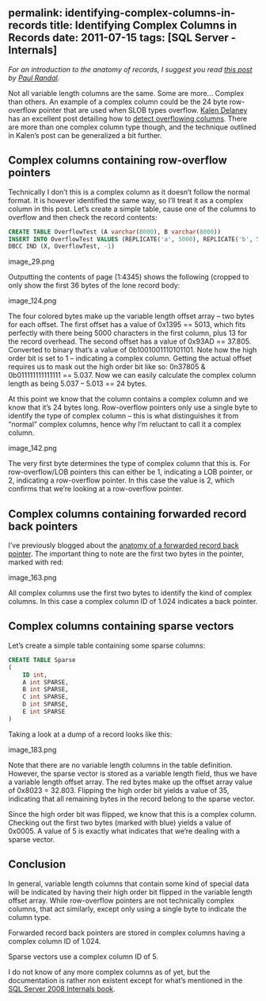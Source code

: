 permalink: identifying-complex-columns-in-records
title: Identifying Complex Columns in Records
date: 2011-07-15
tags: [SQL Server - Internals]
---
*For an introduction to the anatomy of records, I suggest you read *[*this post*](http://www.sqlskills.com/blogs/paul/post/Inside-the-Storage-Engine-Anatomy-of-a-record.aspx)* by *[*Paul Randal*](http://www.sqlskills.com/BLOGS/PAUL/)*.*

<!-- more -->

Not all variable length columns are the same. Some are more… Complex than others. An example of a complex column could be the 24 byte row-overflow pointer that are used when SLOB types overflow. [Kalen Delaney](http://sqlblog.com/blogs/kalen_delaney/default.aspx) has an excellent post detailing how to [detect overflowing columns](http://sqlblog.com/blogs/kalen_delaney/archive/2007/10/09/geek-city-detecting-overflowing-columns.aspx). There are more than one complex column type though, and the technique outlined in Kalen’s post can be generalized a bit further.

## Complex columns containing row-overflow pointers

Technically I don’t this is a complex column as it doesn’t follow the normal format. It is however identified the same way, so I’ll treat it as a complex column in this post. Let’s create a simple table, cause one of the columns to overflow and then check the record contents:

```sql
CREATE TABLE OverflowTest (A varchar(8000), B varchar(8000))
INSERT INTO OverflowTest VALUES (REPLICATE('a', 5000), REPLICATE('b', 5000))
DBCC IND (X, OverflowTest, -1)
```

image_29.png

Outputting the contents of page (1:4345) shows the following (cropped to only show the first 36 bytes of the lone record body:

image_124.png

The four colored bytes make up the variable length offset array – two bytes for each offset. The first offset has a value of 0x1395 == 5013, which fits perfectly with there being 5000 characters in the first column, plus 13 for the record overhead. The second offset has a value of 0x93AD == 37.805. Converted to binary that’s a value of 0b1001001110101101. Note how the high order bit is set to 1 – indicating a complex column. Getting the actual offset requires us to mask out the high order bit like so: 0n37805 & 0b011111111111111 == 5.037. Now we can easily calculate the complex column length as being 5.037 – 5.013 == 24 bytes.

At this point we know that the column contains a complex column and we know that it’s 24 bytes long. Row-overflow pointers only use a single byte to identify the type of complex column – this is what distinguishes it from “normal” complex columns, hence why I’m reluctant to call it a complex column.

image_142.png

The very first byte determines the type of complex column that this is. For row-overflow/LOB pointers this can either be 1, indicating a LOB pointer, or 2, indicating a row-overflow pointer. In this case the value is 2, which confirms that we’re looking at a row-overflow pointer.

## Complex columns containing forwarded record back pointers

I’ve previously blogged about the [anatomy of a forwarded record back pointer](http://improve.dk/archive/2011/06/09/anatomy-of-a-forwarded-record-ndash-the-back-pointer.aspx). The important thing to note are the first two bytes in the pointer, marked with red:

image_163.png

All complex columns use the first two bytes to identify the kind of complex columns. In this case a complex column ID of 1.024 indicates a back pointer.

## Complex columns containing sparse vectors

Let’s create a simple table containing some sparse columns:

```sql
CREATE TABLE Sparse
(
	ID int,
	A int SPARSE,
	B int SPARSE,
	C int SPARSE,
	D int SPARSE,
	E int SPARSE
)
```

Taking a look at a dump of a record looks like this:

image_183.png

Note that there are no variable length columns in the table definition. However, the sparse vector is stored as a variable length field, thus we have a variable length offset array. The red bytes make up the offset array value of 0x8023 = 32.803. Flipping the high order bit yields a value of 35, indicating that all remaining bytes in the record belong to the sparse vector.

Since the high order bit was flipped, we know that this is a complex column. Checking out the first two bytes (marked with blue) yields a value of 0x0005. A value of 5 is exactly what indicates that we’re dealing with a sparse vector.

## Conclusion

In general, variable length columns that contain some kind of special data will be indicated by having their high order bit flipped in the variable length offset array. While row-overflow pointers are not technically complex columns, that act similarly, except only using a single byte to indicate the column type.

Forwarded record back pointers are stored in complex columns having a complex column ID of 1.024.

Sparse vectors use a complex column ID of 5.

I do not know of any more complex columns as of yet, but the documentation is rather non existent except for what’s mentioned in the [SQL Server 2008 Internals book](http://www.amazon.com/Microsoft%C2%AE-SQL-Server%C2%AE-2008-Internals/dp/0735626243).
